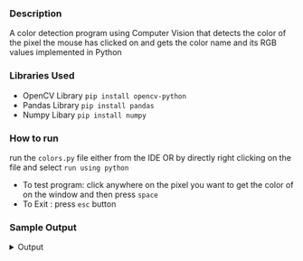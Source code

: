 ### Description 
A color detection program using Computer Vision that detects the color of the pixel the mouse has clicked on and gets the color name and its RGB values implemented in Python

### Libraries Used
  * OpenCV Library `pip install opencv-python`
  * Pandas Library `pip install pandas`
  * Numpy Libary   `pip install numpy`

### How to run 
  run the `colors.py` file either from the IDE OR by directly right clicking on the file and select `run using python`

  * To test program: click anywhere on the pixel you want to get the color of on the window and then press `space` 
  * To Exit : press `esc` button

### Sample Output 
<details>
           <summary>Output</summary>
           <img src="output.png" alt="sample of output">
</details>